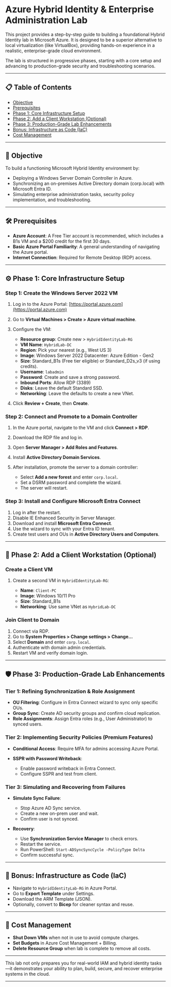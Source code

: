 # Azure Hybrid Identity & Enterprise Administration Lab

This project provides a step-by-step guide to building a foundational Hybrid Identity lab in Microsoft Azure. It is designed to be a superior alternative to local virtualization (like VirtualBox), providing hands-on experience in a realistic, enterprise-grade cloud environment.

The lab is structured in progressive phases, starting with a core setup and advancing to production-grade security and troubleshooting scenarios.

---

## 📋 Table of Contents

* [Objective](#🎯-objective)
* [Prerequisites](#🛠%ef%b8%8f-prerequisites)
* [Phase 1: Core Infrastructure Setup](#⚙%ef%b8%8f-phase-1-core-infrastructure-setup)
* [Phase 2: Add a Client Workstation (Optional)](#💝%ef%b8%8f-phase-2-add-a-client-workstation-optional)
* [Phase 3: Production-Grade Lab Enhancements](#🛡%ef%b8%8f-phase-3-production-grade-lab-enhancements)
* [Bonus: Infrastructure as Code (IaC)](#%f0%9f%93%a6-bonus-infrastructure-as-code-iac)
* [Cost Management](#%f0%9f%92%b8-cost-management)

---

## 🎯 Objective

To build a functioning Microsoft Hybrid Identity environment by:

* Deploying a Windows Server Domain Controller in Azure.
* Synchronizing an on-premises Active Directory domain (corp.local) with Microsoft Entra ID.
* Simulating enterprise administration tasks, security policy implementation, and troubleshooting.

---

## 🛠️ Prerequisites

* **Azure Account**: A Free Tier account is recommended, which includes a B1s VM and a \$200 credit for the first 30 days.
* **Basic Azure Portal Familiarity**: A general understanding of navigating the Azure portal.
* **Internet Connection**: Required for Remote Desktop (RDP) access.

---

## ⚙️ Phase 1: Core Infrastructure Setup

### Step 1: Create the Windows Server 2022 VM

1. Log in to the Azure Portal: [https://portal.azure.com](https://portal.azure.com)
2. Go to **Virtual Machines > Create > Azure virtual machine**.
3. Configure the VM:

   * **Resource group**: Create new > `HybridIdentityLab-RG`
   * **VM Name**: `HybridLab-DC`
   * **Region**: Pick your nearest (e.g., West US 3)
   * **Image**: Windows Server 2022 Datacenter: Azure Edition - Gen2
   * **Size**: Standard\_B1s (Free tier eligible) or Standard\_D2s\_v3 (if using credits).
   * **Username**: `labadmin`
   * **Password**: Create and save a strong password.
   * **Inbound Ports**: Allow RDP (3389)
   * **Disks**: Leave the default Standard SSD.
   * **Networking**: Leave the defaults to create a new VNet.
4. Click **Review + Create**, then **Create**.

### Step 2: Connect and Promote to a Domain Controller

1. In the Azure portal, navigate to the VM and click **Connect > RDP**.
2. Download the RDP file and log in.
3. Open **Server Manager > Add Roles and Features**.
4. Install **Active Directory Domain Services**.
5. After installation, promote the server to a domain controller:

   * Select **Add a new forest** and enter `corp.local`.
   * Set a DSRM password and complete the wizard.
   * The server will restart.

### Step 3: Install and Configure Microsoft Entra Connect

1. Log in after the restart.
2. Disable IE Enhanced Security in Server Manager.
3. Download and install **Microsoft Entra Connect**.
4. Use the wizard to sync with your Entra ID tenant.
5. Create test users and OUs in **Active Directory Users and Computers**.

---

## 💝️ Phase 2: Add a Client Workstation (Optional)

### Create a Client VM

1. Create a second VM in `HybridIdentityLab-RG`:

   * **Name**: `Client-PC`
   * **Image**: Windows 10/11 Pro
   * **Size**: Standard\_B1s
   * **Networking**: Use same VNet as `HybridLab-DC`

### Join Client to Domain

1. Connect via RDP.
2. Go to **System Properties > Change settings > Change...**
3. Select **Domain** and enter `corp.local`.
4. Authenticate with domain admin credentials.
5. Restart VM and verify domain login.

---

## 🛡️ Phase 3: Production-Grade Lab Enhancements

### Tier 1: Refining Synchronization & Role Assignment

* **OU Filtering**: Configure in Entra Connect wizard to sync only specific OUs.
* **Group Sync**: Create AD security groups and confirm cloud replication.
* **Role Assignments**: Assign Entra roles (e.g., User Administrator) to synced users.

### Tier 2: Implementing Security Policies (Premium Features)

* **Conditional Access**: Require MFA for admins accessing Azure Portal.
* **SSPR with Password Writeback**:

  * Enable password writeback in Entra Connect.
  * Configure SSPR and test from client.

### Tier 3: Simulating and Recovering from Failures

* **Simulate Sync Failure**:

  * Stop Azure AD Sync service.
  * Create a new on-prem user and wait.
  * Confirm user is not synced.
* **Recovery**:

  * Use **Synchronization Service Manager** to check errors.
  * Restart the service.
  * Run PowerShell: `Start-ADSyncSyncCycle -PolicyType Delta`
  * Confirm successful sync.

---

## 📆 Bonus: Infrastructure as Code (IaC)

* Navigate to `HybridIdentityLab-RG` in Azure Portal.
* Go to **Export Template** under Settings.
* Download the ARM Template (JSON).
* Optionally, convert to **Bicep** for cleaner syntax and reuse.

---

## 💸 Cost Management

* **Shut Down VMs** when not in use to avoid compute charges.
* **Set Budgets** in Azure Cost Management + Billing.
* **Delete Resource Group** when lab is complete to remove all costs.

---

This lab not only prepares you for real-world IAM and hybrid identity tasks—it demonstrates your ability to plan, build, secure, and recover enterprise systems in the cloud.

---

